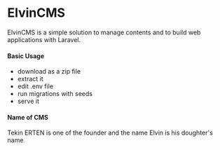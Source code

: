 <h1>ElvinCMS</h1>
ElvinCMS is a simple solution to manage contents and to build web applications with Laravel. 

<h4>Basic Usage</h4>
<ul>
  <li>download as a zip file</li>
  <li>extract it</li>
  <li>edit .env file</li>
  <li>run migrations with seeds</li>
  <li>serve it</li>
</ul>

<h4>Name of CMS</h4>
Tekin ERTEN is one of the founder and the name Elvin is his doughter's name